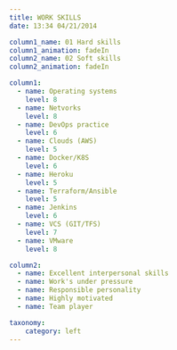 ```yaml
---
title: WORK SKILLS
date: 13:34 04/21/2014

column1_name: 01 Hard skills
column1_animation: fadeIn
column2_name: 02 Soft skills
column2_animation: fadeIn

column1:
  - name: Operating systems
    level: 8
  - name: Netvorks
    level: 8  
  - name: DevOps practice
    level: 6  
  - name: Clouds (AWS)
    level: 5  
  - name: Docker/K8S
    level: 6  
  - name: Heroku
    level: 5
  - name: Terraform/Ansible
    level: 5
  - name: Jenkins
    level: 6
  - name: VCS (GIT/TFS)
    level: 7
  - name: VMware
    level: 8          

column2:
  - name: Excellent interpersonal skills
  - name: Work's under pressure
  - name: Responsible personality
  - name: Highly motivated
  - name: Team player

taxonomy:
    category: left
---
```

